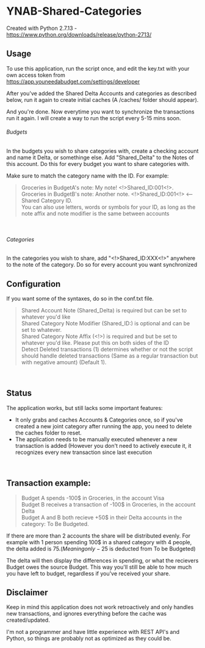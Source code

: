 # YNAB-Shared-Categories
Created with Python 2.7.13 - https://www.python.org/downloads/release/python-2713/
<br>

## Usage
To use this application, run the script once, and edit the key.txt with your own access token from https://app.youneedabudget.com/settings/developer

After you've added the Shared Delta Accounts and categories as described below, run it again to create initial caches (A /caches/ folder should appear). 

And you're done. Now everytime you want to synchronize the transactions run it again. I will create a way to run the script every 5-15 mins soon.
<br>

###### Budgets
In the budgets you wish to share categories with, create a checking account and name it Delta, or somethinge else. 
Add "Shared_Delta" to the Notes of this account. Do this for every budget you want to share categories with.

Make sure to match the category name with the ID. For example: 
> Groceries in BudgetA's note: My note! <!>Shared_ID:001<!>. <br>
> Groceries in BudgetB's note: Another note. <!>Shared_ID:001<!> <-- Shared Category ID. <br>
You can also use letters, words or symbols for your ID, as long as the note affix and note modifier is the same between accounts
<br>

###### Categories
In the categories you wish to share, add "<!>Shared_ID:XXX<!>" anywhere to the note of the category. Do so for every account you want synchronized
<br>

## Configuration
If you want some of the syntaxes, do so in the conf.txt file.
> Shared Account Note (Shared_Delta) is required but can be set to whatever you'd like <br>
> Shared Category Note Modifier (Shared_ID:) is optional and can be set to whatever. <br>
> Shared Category Note Affix (<!>) is required and but be set to whatever you'd like. Please put this on both sides of the ID <br>
> Detect Deleted transactions (1) determines whether or not the script should handle deleted transactions (Same as a regular transaction but with negative amount) (Default 1).
<br>

## Status
The application works, but still lacks some important features:
 - It only grabs and caches Accounts & Categories once, so if you've created a new joint category after running the app, 
 you need to delete the caches folder to reset.
 - The application needs to be manually executed whenever a new transaction is added (However you don't need to actively execute it, it recognizes every new transaction since last execution
<br>

## Transaction example: 
> Budget A spends -100$ in Groceries, in the account Visa <br>
> Budget B receives a transaction of -100$ in Groceries, in the account Delta <br>
> Budget A and B both recieve +50$ in their Delta accounts in the category: To Be Budgeted. <br>

If there are more than 2 accounts the share will be distributed evenly. For example with 1 person spending 100$ in a shared category with 4 people, the delta added is 75$. (Meaning only -25$ is deducted from To be Budgeted)

The delta will then display the differences in spending, or what the recievers Budget owes the source Budget.
This way you'll still be able to how much you have left to budget, regardless if you've received your share.
<br>

## Disclaimer
Keep in mind this application does not work retroactively and only handles new transactions, and ignores everything before the cache was created/updated.

I'm not a programmer and have little experience with REST API's and Python, so things are probably not as optimized as they could be.
